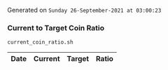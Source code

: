 Generated on `Sunday 26-September-2021 at 03:00:23`

### Current to Target Coin Ratio
`current_coin_ratio.sh`

Date|Current|Target|Ratio
---|---|---|---
